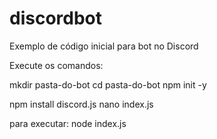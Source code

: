 # discordbot
Exemplo de código inicial para bot no Discord

Execute os comandos:

mkdir pasta-do-bot
cd pasta-do-bot
npm init -y

npm install discord.js
nano index.js

para executar:
node index.js
